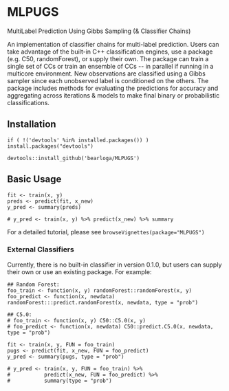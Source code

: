 # MLPUGS
MultiLabel Prediction Using Gibbs Sampling (& Classifier Chains)

An implementation of classifier chains for multi-label prediction. Users can take advantage of the built-in C++ classification engines, use a package (e.g. C50, randomForest), or supply their own. The package can train a single set of CCs or train an ensemble of CCs -- in parallel if running in a multicore environment. New observations are classified using a Gibbs sampler since each unobserved label is conditioned on the others. The package includes methods for evaluating the predictions for accuracy and aggregating across iterations & models to make final binary or probabilistic classifications.

## Installation

```
if ( !('devtools' %in% installed.packages()) ) install.packages("devtools")

devtools::install_github('bearloga/MLPUGS')
```

## Basic Usage

```
fit <- train(x, y)
preds <- predict(fit, x_new)
y_pred <- summary(preds)

# y_pred <- train(x, y) %>% predict(x_new) %>% summary
```

For a detailed tutorial, please see `browseVignettes(package="MLPUGS")`

### External Classifiers

Currently, there is no built-in classifier in version 0.1.0, but users can supply their own or use an existing package. For example:

```
## Random Forest:
foo_train <- function(x, y) randomForest::randomForest(x, y)
foo_predict <- function(x, newdata) randomForest:::predict.randomForest(x, newdata, type = "prob")

## C5.0:
# foo_train <- function(x, y) C50::C5.0(x, y)
# foo_predict <- function(x, newdata) C50::predict.C5.0(x, newdata, type = "prob")

fit <- train(x, y, FUN = foo_train)
pugs <- predict(fit, x_new, FUN = foo_predict)
y_pred <- summary(pugs, type = "prob")

# y_pred <- train(x, y, FUN = foo_train) %>%
#           predict(x_new, FUN = foo_predict) %>%
#           summary(type = "prob")
```

